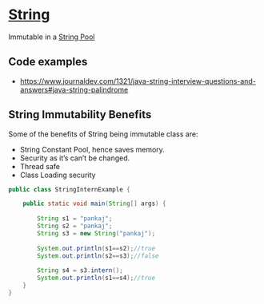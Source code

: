 # [String](https://www.journaldev.com/16928/java-string)

Immutable in a [String Pool](https://github.com/Janis-Rullis-IT/dev/blob/master/Infrastructure/Software/String-interning-String-pool.md)

## Code examples

* https://www.journaldev.com/1321/java-string-interview-questions-and-answers#java-string-palindrome

## String Immutability Benefits

Some of the benefits of String being immutable class are:

* String Constant Pool, hence saves memory.
* Security as it’s can’t be changed.
* Thread safe
* Class Loading security

```java
public class StringInternExample {

	public static void main(String[] args) {
		
		String s1 = "pankaj";
		String s2 = "pankaj";
		String s3 = new String("pankaj");
		
		System.out.println(s1==s2);//true
		System.out.println(s2==s3);//false
		
		String s4 = s3.intern();
		System.out.println(s1==s4);//true
	}
}
```
